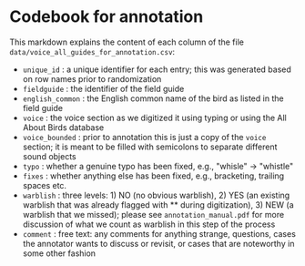# Codebook for annotation

This markdown explains the content of each column of the file `data/voice_all_guides_for_annotation.csv`:

- `unique_id` : a unique identifier for each entry; this was generated based on row names prior to randomization
- `fieldguide` : the identifier of the field guide
- `english_common` : the English common name of the bird as listed in the field guide
- `voice` : the voice section as we digitized it using typing or using the All About Birds database
- `voice_bounded` : prior to annotation this is just a copy of the `voice` section; it is meant to be filled with semicolons to separate different sound objects
- `typo` : whether a genuine typo has been fixed, e.g., "whisle" -> "whistle"
- `fixes` : whether anything else has been fixed, e.g., bracketing, trailing spaces etc.
- `warblish` : three levels: 1) NO (no obvious warblish), 2) YES (an existing warblish that was already flagged with ** during digitization), 3) NEW (a warblish that we missed); please see `annotation_manual.pdf` for more discussion of what we count as warblish in this step of the process
- `comment` : free text: any comments for anything strange, questions, cases the annotator wants to discuss or revisit, or cases that are noteworthy in some other fashion


